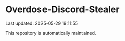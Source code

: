 # Overdose-Discord-Stealer

Last updated: 2025-05-29 19:11:55

This repository is automatically maintained.
